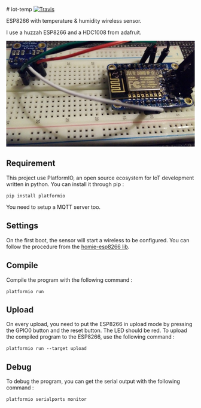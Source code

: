 # iot-temp [![Travis][travis-img]][travis-url]

ESP8266 with temperature & humidity wireless sensor.

I use a huzzah ESP8266 and a HDC1008 from adafruit.

![prototyping board](photo.jpg)

## Requirement

This project use PlatformIO, an open source ecosystem for IoT development
written in python. You can install it through pip :
```
pip install platformio
```

You need to setup a MQTT server too.

## Settings

On the first boot, the sensor will start a wireless to be configured.
You can follow the procedure from the [homie-esp8266 lib][homie-esp8266-doc-url].

## Compile

Compile the program with the following command :
```
platformio run
```

## Upload

On every upload, you need to put the ESP8266 in upload mode by pressing the
GPIO0 button and the reset button. The LED should be red.
To upload the compiled program to the ESP8266, use the following command :
```
platformio run --target upload
```

## Debug

To debug the program, you can get the serial output with the following
command :
```
platformio serialports monitor
```

[travis-img]: https://travis-ci.org/Damoun/iot-temp.svg
[travis-url]: https://travis-ci.org/Damoun/iot-temp/
[homie-esp8266-doc-url]: https://homie-esp8266.readme.io/docs/json-configuration-file

